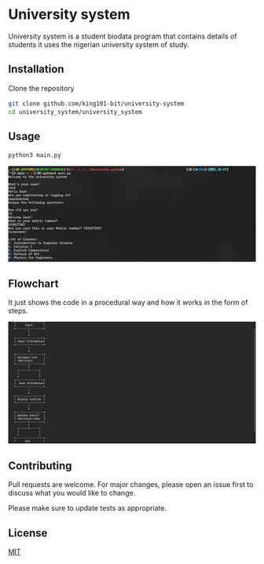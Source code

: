 # University system

University system is a student biodata program that contains details of students it uses the nigerian university system of study.

## Installation

Clone the repository

```bash
git clone github.com/king101-bit/university-system
cd university_system/university_system
```

## Usage

```python
python3 main.py
```
![Zack_Terminal](image.png)

## Flowchart
It just shows the code in a procedural way and how it works in the form of steps.

![Flow chart](image-1.png)

## Contributing

Pull requests are welcome. For major changes, please open an issue first
to discuss what you would like to change.

Please make sure to update tests as appropriate.

## License

[MIT](https://choosealicense.com/licenses/mit/)